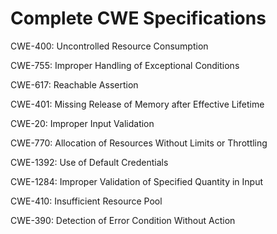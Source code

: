 

# Complete CWE Specifications

CWE-400: Uncontrolled Resource Consumption

CWE-755: Improper Handling of Exceptional Conditions

CWE-617: Reachable Assertion

CWE-401: Missing Release of Memory after Effective Lifetime

CWE-20: Improper Input Validation

CWE-770: Allocation of Resources Without Limits or Throttling

CWE-1392: Use of Default Credentials

CWE-1284: Improper Validation of Specified Quantity in Input

CWE-410: Insufficient Resource Pool

CWE-390: Detection of Error Condition Without Action